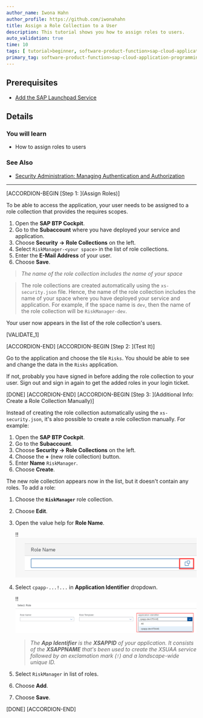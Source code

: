 ```yaml
---
author_name: Iwona Hahn
author_profile: https://github.com/iwonahahn
title: Assign a Role Collection to a User
description: This tutorial shows you how to assign roles to users.
auto_validation: true
time: 10
tags: [ tutorial>beginner, software-product-function>sap-cloud-application-programming-model, topic>node-js, products>sap-business-technology-platform, products>sap-fiori]
primary_tag: software-product-function>sap-cloud-application-programming-model
---
```


## Prerequisites
 - [Add the SAP Launchpad Service](btp-app-launchpad-service)

## Details
### You will learn
 - How to assign roles to users

### See Also
 - [Security Administration: Managing Authentication and Authorization](https://help.sap.com/viewer/65de2977205c403bbc107264b8eccf4b/Cloud/en-US/1ff47b2d980e43a6b2ce294352333708.html)


---

[ACCORDION-BEGIN [Step 1: ](Assign Roles)]

To be able to access the application, your user needs to be assigned to a role collection that provides the requires scopes.

1. Open the **SAP BTP Cockpit**.
2. Go to the **Subaccount** where you have deployed your service and application.
3. Choose **Security** **&rarr;** **Role Collections** on the left.
4. Select `RiskManager-<your space>` in the list of role collections.
5. Enter the **E-Mail Address** of your user.
7. Choose **Save**.

> _The name of the role collection includes the name of your space_

> The role collections are created automatically using the `xs-security.json` file. Hence, the name of the role collection includes the name of your space where you have deployed your service and application. For example, if the space name is `dev`, then the name of the role collection will be `RiskManager-dev`.

Your user now appears in the list of the role collection's users.

[VALIDATE_1]

[ACCORDION-END]
[ACCORDION-BEGIN [Step 2: ](Test It)]

Go to the application and choose the tile `Risks`. You should be able to see and change the data in the `Risks` application.

If not, probably you have signed in before adding the role collection to your user. Sign out and sign in again to get the added roles in your login ticket.

[DONE]
[ACCORDION-END]
[ACCORDION-BEGIN [Step 3: ](Additional Info: Create a Role Collection Manually)]

Instead of creating the role collection automatically using the `xs-security.json`, it's also possible to create a role collection manually. For example:

1. Open the **SAP BTP Cockpit**.
2. Go to the **Subaccount**.
3. Choose **Security** **&rarr;** **Role Collections** on the left.
4. Choose the **+** (new role collection) button.
5. Enter **Name** `RiskManager`.
6. Choose **Create**.

The new role collection appears now in the list, but it doesn't contain any roles. To add a role:

1. Choose the **`RiskManager`** role collection.
2. Choose **Edit**.
3. Open the value help for **Role Name**.

    !!![RoleName value help](role_name_value_help.png)

4. Select `cpapp-...!...` in **Application Identifier** dropdown.

    !!![Application Identifier](app_identifier.png)

    > _The **App Identifier** is the **XSAPPID** of your application. It consists of the **XSAPPNAME** that's been used to create the XSUAA service followed by an exclamation mark (`!`) and a landscape-wide unique ID._

5. Select `RiskManager` in list of roles.
6. Choose **Add**.
7. Choose **Save**.

[DONE]
[ACCORDION-END]
